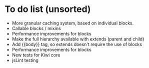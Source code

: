 # To do list (unsorted)

* More granular caching system, based on individual blocks.
* Callable blocks / mixins
* Performance improvements for blocks
* Make the full hierarchy available with extends (parent and child)
* Add {{body}} tag, so extends doesn't require the use of blocks
* Performance improvements for blocks
* New tests for Kiwi core
* jsLint testing